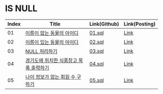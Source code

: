 # IS NULL

| Index | Title | Link(Github) | Link(Posting) |
|----|----|----|----|
| 01 | [이름이 없는 동물의 아이디](https://school.programmers.co.kr/learn/courses/30/lessons/59039) | [01.sql](https://github.com/2384320/Programmers-Algorithm/tree/main/SQL/IS%20NULL/01.sql) | [Link](https://swift-badge-161.notion.site/SQL-IS-NULL-01-928da51fd16345abb4d947d45a7286c6) |
| 02 | [이름이 있는 동물의 아이디](https://school.programmers.co.kr/learn/courses/30/lessons/59407) | [02.sql](https://github.com/2384320/Programmers-Algorithm/tree/main/SQL/IS%20NULL/02.sql) | [Link](https://swift-badge-161.notion.site/SQL-IS-NULL-02-bef5df595f8d4b23b813725252ce7c9e) |
| 03 | [NULL 처리하기](https://school.programmers.co.kr/learn/courses/30/lessons/59410) | [03.sql](https://github.com/2384320/Programmers-Algorithm/tree/main/SQL/IS%20NULL/03.sql) | [Link](https://swift-badge-161.notion.site/SQL-IS-NULL-03-NULL-2a6c71279a134feb94a581e943bc3f77) |
| 04 | [경기도에 위치한 식품창고 목록 출력하기](https://school.programmers.co.kr/learn/courses/30/lessons/131114) | [04.sql](https://github.com/2384320/Programmers-Algorithm/tree/main/SQL/IS%20NULL/04.sql) | [Link](https://swift-badge-161.notion.site/SQL-IS-NULL-04-feb24563edf243f493d62b9d1beeaf89) |
| 05 | [나이 정보가 없는 회원 수 구하기](https://school.programmers.co.kr/learn/courses/30/lessons/131528) | [05.sql](https://github.com/2384320/Programmers-Algorithm/tree/main/SQL/IS%20NULL/05.sql) | [Link](https://swift-badge-161.notion.site/SQL-IS-NULL-05-ffcb3be8d13f4c57964d78333700bfbb) |